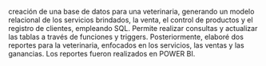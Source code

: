 creación de una base de datos para una veterinaria, generando un modelo relacional de los servicios brindados, la venta, el control de productos y el registro de clientes, empleando SQL. 
Permite realizar consultas y actualizar las tablas a través de funciones y triggers. Posteriormente, elaboré dos reportes para la veterinaria, enfocados en los servicios, las ventas y las ganancias.
Los reportes fueron realizados en POWER BI.
